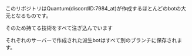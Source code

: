 このリポジトリはQuantum(discordID:7984_at)が作成するほとんどのbotの大元となるものです。

そのため持てる技術をすべて注ぎ込んでいます


それぞれのサーバーで作成された派生botはすべて別のブランチに保存されます。


